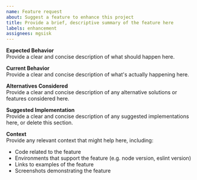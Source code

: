 ```yaml
---
name: Feature request
about: Suggest a feature to enhance this project
title: Provide a brief, descriptive summary of the feature here
labels: enhancement
assignees: mgsisk
---
```


**Expected Behavior**\
Provide a clear and concise description of what should happen here.

**Current Behavior**\
Provide a clear and concise description of what's actually happening here.

**Alternatives Considered**\
Provide a clear and concise description of any alternative solutions or features
considered here.

**Suggested Implementation**\
Provide a clear and concise description of any suggested implementations here,
or delete this section.

**Context**\
Provide any relevant context that might help here, including:

- Code related to the feature
- Environments that support the feature (e.g. node version, eslint version)
- Links to examples of the feature
- Screenshots demonstrating the feature

